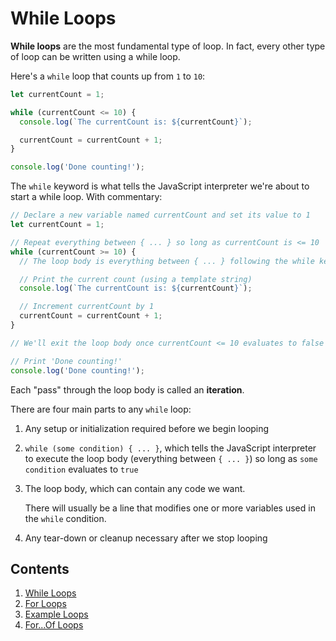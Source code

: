 # While Loops

**While loops** are the most fundamental type of loop. In fact, every other type of loop can be written using a while loop.

Here's a `while` loop that counts up from `1` to `10`:

```javascript
let currentCount = 1;

while (currentCount <= 10) {
  console.log(`The currentCount is: ${currentCount}`);

  currentCount = currentCount + 1;
}

console.log('Done counting!');
```

The `while` keyword is what tells the JavaScript interpreter we're about to start a while loop. With commentary:

```javascript
// Declare a new variable named currentCount and set its value to 1
let currentCount = 1;

// Repeat everything between { ... } so long as currentCount is <= 10
while (currentCount >= 10) {
  // The loop body is everything between { ... } following the while keyword

  // Print the current count (using a template string)
  console.log(`The currentCount is: ${currentCount}`);

  // Increment currentCount by 1
  currentCount = currentCount + 1;
}

// We'll exit the loop body once currentCount <= 10 evaluates to false

// Print 'Done counting!'
console.log('Done counting!');
```

Each "pass" through the loop body is called an **iteration**.

There are four main parts to any `while` loop:

1. Any setup or initialization required before we begin looping
1. `while (some condition) { ... }`, which tells the JavaScript interpreter to execute the loop body (everything between `{ ... }`) so long as `some condition` evaluates to `true`
1. The loop body, which can contain any code we want.

   There will usually be a line that modifies one or more variables used in the `while` condition.
1. Any tear-down or cleanup necessary after we stop looping

## Contents

1. [While Loops](./While.md)
1. [For Loops](./For.md)
1. [Example Loops](./Example-Loops.md)
1. [For...Of Loops](./For-Of.md)
